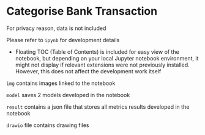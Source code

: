 # Categorise Bank Transaction

For privacy reason, data is not included



Please refer to `ipynb` for development details

- Floating TOC (Table of Contents) is included for easy view of the notebook, but depending on your local Jupyter notebook environment, it might not display if relevant extensions were not previously installed. However, this does not affect the development work itself

`img` contains images linked to the notebook

`model` saves 2 models developed in the notebook

`result` contains a json file that stores all metrics results developed in the notebook

`drawio` file contains drawing files